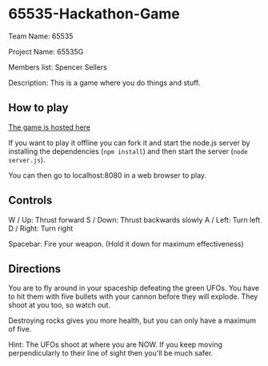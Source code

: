 65535-Hackathon-Game
====================

Team Name: 65535

Project Name: 65535G

Members list: Spencer Sellers

Description: This is a game where you do things and stuff.

How to play
-----------
[The game is hosted here](http://students.cis.uab.edu/spencers/65535-Hackathon-Game/static/)

If you want to play it offline you can fork it and start the node.js server by installing the dependencies (`npm install`) and then start the server (`node server.js`).

You can then go to localhost:8080 in a web browser to play.

Controls
--------

W / Up: Thrust forward
S / Down: Thrust backwards slowly
A / Left: Turn left
D / Right: Turn right

Spacebar: Fire your weapon. (Hold it down for maximum effectiveness)

Directions
----------

You are to fly around in your spaceship defeating the green UFOs. You have to hit them with five bullets with your cannon before they will explode. They shoot at you too, so watch out.

Destroying rocks gives you more health, but you can only have a maximum of five. 

Hint: The UFOs shoot at where you are NOW. If you keep moving perpendicularly to their line of sight then you'll be much safer.
